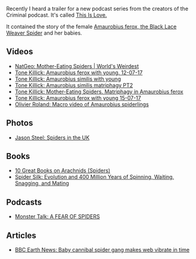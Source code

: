 Recently I heard a trailer for a new podcast series from the creators of the Criminal podcast. 
It's called [This Is Love.](https://www.thisislovepodcast.com/) 

It contained the story of the female [Amaurobius ferox, the Black Lace Weaver Spider](http://news.bbc.co.uk/earth/hi/earth_news/newsid_8757000/8757771.stm) and her babies. 

## Videos
* [NatGeo: Mother-Eating Spiders | World's Weirdest](https://youtu.be/coUd6d3j_6g)
* [Tone Killick: Amaurobius ferox with young. 12-07-17](https://youtu.be/B4VcwkIyPpg)
* [Tone Killick: Amaurobius similis with young](https://youtu.be/htJ2rfCykKs)
* [Tone Killick: Amaurobius similis matriphagy PT2](https://youtu.be/zmwW-Qw6va0)
* [Tone Killick: Mother-Eating Spiders. Matriphagy in Amaurobius ferox](https://youtu.be/I6H1exnJkSE)
* [Tone Killick: Amaurobius ferox with young 15-07-17](https://youtu.be/4y1rIEOMC04)
* [Olivier Roland: Macro video of Amaurobius spiderlings](https://youtu.be/PjNSURzSHhw)

## Photos
* [Jason Steel: Spiders in the UK](http://www.jasonsteelwildlifephotography.yolasite.com/spiders.php)

## Books
* [10 Great Books on Arachnids (Spiders)](https://sciencebookaday.com/2014/01/13/10-great-books-on-arachnids-spiders/)
* [Spider Silk: Evolution and 400 Million Years of Spinning, Waiting, Snagging, and Mating](https://sciencebookaday.com/2015/10/17/spider-silk-evolution-and-400-million-years-of-spinning-waiting-snagging-and-mating/)

## Podcasts
* [Monster Talk: A FEAR OF SPIDERS](https://www.skeptic.com/podcasts/monstertalk/15/01/28/)

## Articles
* [BBC Earth News: Baby cannibal spider gang makes web vibrate in time](http://news.bbc.co.uk/earth/hi/earth_news/newsid_8757000/8757771.stm)
